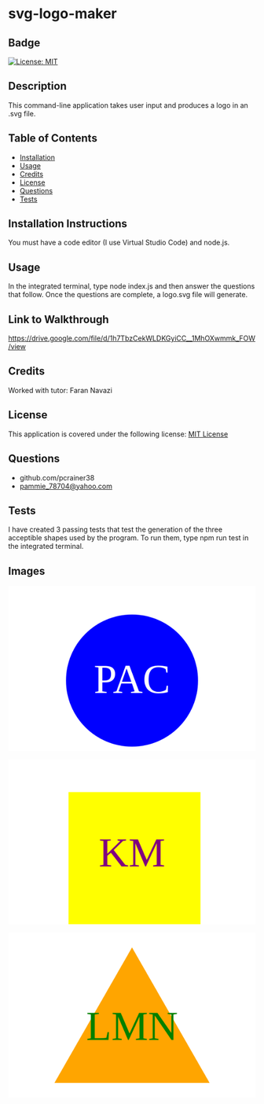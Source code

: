 
  # svg-logo-maker

  ## Badge
  [![License: MIT](https://img.shields.io/badge/License-MIT-yellow.svg)](https://opensource.org/licenses/MIT)

  ## Description 
  
  This command-line application takes user input and produces a logo in an .svg file.

  ## Table of Contents 
  - [Installation](#installation) 
  - [Usage](#usage) 
  - [Credits](#credits) 
  - [License](#license) 
  - [Questions](#questions)
  - [Tests](#tests)

  ## Installation Instructions 
  
  You must have a code editor (I use Virtual Studio Code) and node.js. 

  ## Usage 
 
  In the integrated terminal, type node index.js and then answer the questions that follow. Once the questions are complete, a logo.svg file will generate.

  ## Link to Walkthrough

  https://drive.google.com/file/d/1h7TbzCekWLDKGyiCC__1MhOXwmmk_FOW/view

  ## Credits   
 
  Worked with tutor: Faran Navazi
  
  ## License 
 
  This application is covered under the following license:
    [MIT License](https://opensource.org/licenses/)
  
  ## Questions
  
  - github.com/pcrainer38
  - pammie_78704@yahoo.com
  
  ## Tests 
  
   I have created 3 passing tests that test the generation of the three acceptible shapes used by the program.  To run them, type npm run test in the integrated terminal.

  ## Images

 ![Alt text](examples/circle.svg)

 ![Alt text](examples/square.svg)

 ![Alt text](examples/triangle.svg)